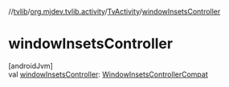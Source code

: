 //[tvlib](../../../index.md)/[org.mjdev.tvlib.activity](../index.md)/[TvActivity](index.md)/[windowInsetsController](window-insets-controller.md)

# windowInsetsController

[androidJvm]\
val [windowInsetsController](window-insets-controller.md): [WindowInsetsControllerCompat](https://developer.android.com/reference/kotlin/androidx/core/view/WindowInsetsControllerCompat.html)

